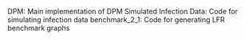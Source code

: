 DPM: Main implementation of DPM
Simulated Infection Data: Code for simulating infection data
benchmark_2_1: Code for generating LFR benchmark graphs 

